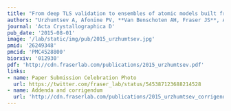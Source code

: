 ```yaml
---
title: "From deep TLS validation to ensembles of atomic models built from elemental motions."
authors: "Urzhumtsev A, Afonine PV, **Van Benschoten AH, Fraser JS**, Adams PD."
journal: 'Acta Crystallographica D'
pub_date: '2015-08-01'
image: '/lab/static/img/pub/2015_urzhumtsev.jpg'
pmid: '26249348'
pmcid: 'PMC4528800'
biorxiv: '012930'
pdf: 'http://cdn.fraserlab.com/publications/2015_urzhumtsev.pdf'
links:
- name: Paper Submission Celebration Photo
  url: https://twitter.com/fraser_lab/status/545387123688214528
- name: Addenda and corrigendum
  url: 'http://cdn.fraserlab.com/publications/2015_urzhumtsev_corrigendum.pdf'
---
```

